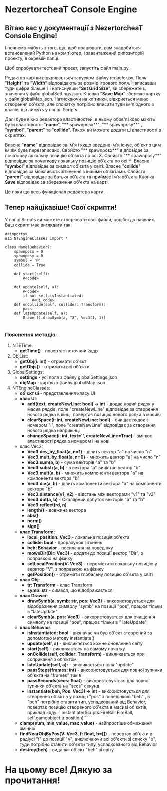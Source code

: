 # NezertorcheaT Console Engine

## Вітаю вас у документації з NezertorcheaT Console Engine!

І почнемо мабуть з того, що, щоб працювати, вам знадобиться встановлений Python на комп'ютер, і завантажений рипозиторій
проекту, в окремій папці.

Щоб спробувати тестовий проект, запустіть файл main.py.

Редактор картки відкривається запуском файлу redactor.py.
Поля "**Height**" та "**Width**" відповідають за розмір ігрового поля.
Написавши туди цифри більше 1 і натиснувши "**Set Grid Size**", ви збережете ці значення у файл globalSettings.json.
Кнопка "**Save Map**" збереже картку у файл globalMap.json.
Натискаючи на клітинки, відкриється меню створення об'єкта, але спочатку потрібно вписати туди ім'я одного з класів, що лижуть у папці.
Scripts.

Далі буде вікно редактора властивостей, в ньому обов'язково мають бути властивості: "**name**", "** spawnposx**", "** spawnposy**"
, "**symbol**", "**parent**"
та "**collide**". Також ви можете додати ці властивості в скриптах.

Власне "**name**" відповідає за ім'я і якщо введене ім'я існує, об'єкт з цим ім'ям буде перезаписано.
Свойсто "** spawnposx**" відповідає за початкову локальну позицію об'єкта по осі X.
Свойсто "** spawnposy**" відповідає за початкову локальну позицію об'єкта по осі Y.
Власне "**symbol**" відповідає за символ об'єкта у світі.
Власне "**collide**" відповідає за можливість зіткнення з іншими об'єктами.
Свойсто "**parent**" відповідає за батька об'єкта та приймає ім'я об'єкта
Кнопка **Save** відповідає за збереження об'єкта на карті.

Це поки що весь функціонал редактора карти.

## Тепер найцікавіше! Свої скрипти!

У папці Scripts ви можете створювати свої файли, подібні до наявних. Ваш скрипт має виглядати так:

````
#<imports>
від NTEngineClasses import *

class Name(Behavior):
    spawnposx = 0
    spawnposy = 0
    symbol = '@'
    collide = True

    def start(self):
        #<code>
    
    def update(self, a):
        #<code>
        if not self.isInstantiated:
            #<ui_code>
    def onCollide(self, collider: Transform):
        pass
    def lateUpdate(self, a):
        Drawer().drawSymb(a, "8", Vec3(1, 1))
        
````

### Пояснення методів:

1. NTETime:
    - **getTime()** - повертає поточний кадр
2. ObjList:
    - **getObj(i: int)** - отримати об'єкт
    - **getObjs()** - отримати всі об'єкти
3. GlobalSettings:
    - **settings** - усі поля з файлу globalSettings.json
    - **objMap** - картка з файлу globalMap.json
4. NTEngineClasses:
    - **об'єкт ui** - представлення класу UI
    - **клас UI**:
        - **add(text, createNewLine: bool) -> int** - додає новий рядок у масив рядків, поле "createNewLine"
          відповідає за створення нового рядка в кінці, повертає позицію нового рядка в масиві
        - **clearSpace(i: int, createNewLine: bool)** - очищає рядок з номером "i", поле "createNewLine" відповідає за
          створення нового рядка наприкінці
        - **changeSpace(i: int, text='', createNewLine=True)** - змінює властивості рядка з номером i на нові
    - клас Vec3:
        - **Vec3.dev_by_float(a, n=1)** - ділить вектор "a" на число "n"
        - **Vec3.mult_by_float(a, n=0)** - множить вектор "a" на число "n"
        - **Vec3.sum(a, b)** - сума векторів "a" та "b"
        - **Vec3.substr(a, b)** - з вектора "a" вичістає вектор "b"
        - **Vec3.mult(a, b)** - множить компоненти вектора "a" на компоненти вектора "b"
        - **Vec3.div(a, b)** - ділить компоненти вектора "a" на компоненти вектора "b"
        - **Vec3.distance(v1, v2)** - відстань між векторами "v1" та "v2"
        - **Vec3.dot(a, b)** - Скалярний добуток векторів "a" та "b"
        - **Vec3.reflect(rd, n)**
        - **length()** - довжина вектора
        - **abs()**
        - **norm()**
        - **sign()**
    - **клас Transform**:
        - **local_position: Vec3** - локальна позиція об'єкта
        - **collide: bool** - прорахунок зіткнень
        - **beh: Behavior** - посилання на поведінку
        - **moweDir(Dir: Vec3)** - додати до позиції вектор "Dir", з поправкою на фізику
        - **setLocalPosition(V: Vec3)** - перемістити локальну позицію у верктор "V", з поправкою на фізику
        - **getPosition()** - отримати глобальну позицію об'єкта у світі
    - **клас Obj**:
        - **tr: Transform** - клас Transform
        - **symb: str** - символ, що відображається
    - **клас Drawer**:
        - **drawSymb(a, symb: str, pos: Vec3)** - використовується для відображення символу "symb" на позиції "pos", працює
          тільки в "lateUpdate"
        - **clearSymb(a, pos: Vec3)** - використовується для очищення символу на позиції "pos", працює тільки в "
          lateUpdate"
    - **клас Behavior**:
        - **isInstantiated: bool** - визначає чи був об'єкт створений за допомогою методу instantiate()
        - **update(self, a)** - викликається кожне оновлення світу
        - **start(self)** - викликається на самому початку
        - **onCollide(self, collider: Transform)** - викликається при соприкання з об'єктом
        - **lateUpdate(self, a):** - викликається після "update"
        - **passSteps(frames: int)** - використовується для повної зупинки об'єкта на "frames" тиків
        - **passSeconds(secs: float)** - використовується для повної зупинки об'єкта на "secs" секунд
        - **instantiate(beh, Pos: Vec3) -> int** - використовується для створення об'єктів у позиції "pos" з поведінкою "beh"
          , в "beh" потрібно ставити тип, успадкований від Behavior, повертає позицію створеного об'єкта в масиві
          об'єктів, приклад коду: ``instantiate(Scripts.FireBall.FireBall, self.gameobject.tr.position)```
    - **clamp(num, min_value, max_value)** - найпростіше обмеження змінної
    - **findNearObjByPos(V: Vec3, f: float, b=[])** - повертає об'єкти в радіусі "f" до позиції "V", виключаючи всі
      об'єкти зі списку "b", туди потрібно ставити об'єкти типу, успадкованого від Behavior
    - **destroy(beh)** - видаляє об'єкт "beh" зі світу

# На цьому все! Дякую за прочитання!

